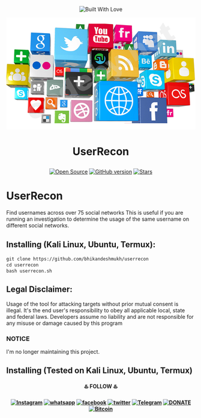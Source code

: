 <p align="center"><a><img title="Built With Love" src="https://forthebadge.com/images/badges/built-with-love.svg"> </a>

<p align="center">
	<img src="res/userrecon.png" width="600px" hight="100px">
</p>

# <p align="center">UserRecon

<p align="center">
<a href="https://github.com/bhikandeshmukh"><img title="Open Source" src="https://img.shields.io/badge/Open%20Source-%E2%99%A5-red" ></a>
 <a href="https://github.com/bhikandeshmukh/Termux-Keys"><img title="GitHub version" src="https://d25lcipzij17d.cloudfront.net/badge.svg?id=gh&type=6&v=1.0.0&x2=0" ></a>
 <a href="https://github.com/bhikandeshmukh"><img title="Stars" src="https://img.shields.io/github/stars/bhikandeshmukh/userrecon?style=social" ></a>
</p>

# UserRecon
Find usernames across over 75 social networks
This is useful if you are running an investigation to determine the usage of the same username on different social networks.

## Installing (Kali Linux, Ubuntu, Termux):

```
git clone https://github.com/bhikandeshmukh/userrecon
cd userrecon
bash userrecon.sh
```
## Legal Disclaimer:

Usage of the tool for attacking targets without prior mutual consent is illegal. It's the end user's responsibility to obey all applicable local, state and federal laws. Developers assume no liability and are not responsible for any misuse or damage caused by this program


### NOTICE
I'm no longer maintaining this project. 

## Installing (Tested on Kali Linux, Ubuntu, Termux)

<p align="center">
<h4 align="center">♨️ FOLLOW ♨️<h4 align="center">
<a href="https://www.instagram.com/bhikan_deshmukh/"><img title="Instagram" src="https://img.shields.io/badge/instagram-%23E4405F.svg?&style=for-the-badge&logo=instagram&logoColor=white"></a>
<a href="https://wa.me/918600525401"><img title="whatsapp" src="https://img.shields.io/badge/WHATSAPP-%2325D366.svg?&style=for-the-badge&logo=whatsapp&logoColor=white"></a>
<a href="https://www.facebook.com/thebhikandeshmukh"><img title="facebook" src="https://img.shields.io/badge/facebook-%231877F2.svg?&style=for-the-badge&logo=facebook&logoColor=white"></a>
<a href="https://www.twitter.com/bhikan_deshmukh/"><img title="twitter" src="https://img.shields.io/badge/twitter-%231DA1F2.svg?&style=for-the-badge&logo=twitter&logoColor=white"></a>
<a href="https://t.me/dev_aladdin"><img title="Telegram" src="https://img.shields.io/badge/Telegram-blue?style=for-the-badge&logo=Telegram"></a>
<a href="https://rzp.io/l/mrbee"><img title="DONATE" src="https://img.shields.io/badge/DONATE-yellow?style=for-the-badge&logo=google-pay"></a>
<a href="https://blockchain.com/btc/payment_request?address=3FH8UiVVKE5RkCaoaJ9Drr33Dg9L9FtsAq&amount=0.00008703&message=DONATE"><img title="Bitcoin" src="https://img.shields.io/badge/bitcoin-%23000000.svg?&style=for-the-badge&logo=bitcoin&logoColor=white"></a>
</p>
